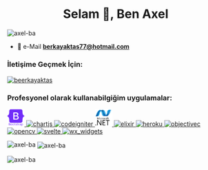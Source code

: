 <h1 align="center">Selam 👋, Ben Axel</h1>
<p align="left"> <img src="https://komarev.com/ghpvc/?username=axel-ba&label=Profile%20views&color=0e75b6&style=flat" alt="axel-ba" /> </p>

- 📧 e-Mail **berkayaktas77@hotmail.com**

<h3 align="left">İletişime Geçmek İçin:</h3>
<p align="left">
<a href="https://instagram.com/beerkayaktas" target="blank"><img align="center" src="https://cdn.jsdelivr.net/npm/simple-icons@3.0.1/icons/instagram.svg" alt="beerkayaktas" height="30" width="40" /></a>
</p>

<h3 align="left">Profesyonel olarak kullanabilgiğim uygulamalar:</h3>
<p align="left"> <a href="https://getbootstrap.com" target="_blank"> <img src="https://raw.githubusercontent.com/devicons/devicon/master/icons/bootstrap/bootstrap-plain-wordmark.svg" alt="bootstrap" width="40" height="40"/> </a> <a href="https://www.chartjs.org" target="_blank"> <img src="https://www.chartjs.org/media/logo-title.svg" alt="chartjs" width="40" height="40"/> </a> <a href="https://codeigniter.com" target="_blank"> <img src="https://cdn.worldvectorlogo.com/logos/codeigniter.svg" alt="codeigniter" width="40" height="40"/> </a> <a href="https://dotnet.microsoft.com/" target="_blank"> <img src="https://raw.githubusercontent.com/devicons/devicon/master/icons/dot-net/dot-net-original-wordmark.svg" alt="dotnet" width="40" height="40"/> </a> <a href="https://elixir-lang.org" target="_blank"> <img src="https://www.vectorlogo.zone/logos/elixir-lang/elixir-lang-icon.svg" alt="elixir" width="40" height="40"/> </a> <a href="https://heroku.com" target="_blank"> <img src="https://www.vectorlogo.zone/logos/heroku/heroku-icon.svg" alt="heroku" width="40" height="40"/> </a> <a href="https://developer.apple.com/library/archive/documentation/Cocoa/Conceptual/ProgrammingWithObjectiveC/Introduction/Introduction.html" target="_blank"> <img src="https://www.vectorlogo.zone/logos/apple_objectivec/apple_objectivec-icon.svg" alt="objectivec" width="40" height="40"/> </a> <a href="https://opencv.org/" target="_blank"> <img src="https://www.vectorlogo.zone/logos/opencv/opencv-icon.svg" alt="opencv" width="40" height="40"/> </a> <a href="https://svelte.dev" target="_blank"> <img src="https://upload.wikimedia.org/wikipedia/commons/1/1b/Svelte_Logo.svg" alt="svelte" width="40" height="40"/> </a> <a href="https://www.wxwidgets.org/" target="_blank"> <img src="https://upload.wikimedia.org/wikipedia/commons/b/bb/WxWidgets.svg" alt="wx_widgets" width="40" height="40"/> </a> </p>

<p><img align="left" src="https://github-readme-stats.vercel.app/api/top-langs?username=axel-ba&show_icons=true&locale=en&layout=compact" alt="axel-ba" /></p>

<p>&nbsp;<img align="center" src="https://github-readme-stats.vercel.app/api?username=axel-ba&show_icons=true&locale=en" alt="axel-ba" /></p>

<p><img align="center" src="https://github-readme-streak-stats.herokuapp.com/?user=axel-ba&" alt="axel-ba" /></p>
